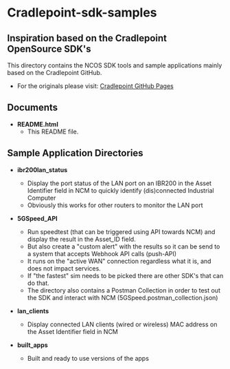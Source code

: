 # Cradlepoint-sdk-samples
Inspiration based on the Cradlepoint OpenSource SDK's
----------

This directory contains the NCOS SDK tools and sample applications mainly based on the Cradlepoint GitHub.
- For the originals please visit: [Cradlepoint GitHub Pages](https://github.com/cradlepoint/sdk-samples/tree/master)


## Documents

- **README.html**
    - This README file.

## Sample Application Directories

- **ibr200lan_status**
    - Display the port status of the LAN port on an IBR200 in the Asset Identifier field in NCM to quickly identify (dis)connected Industrial Computer
    - Obviously this works for other routers to monitor the LAN port

- **5GSpeed_API**
    - Run speedtest (that can be triggered using API towards NCM) and display the result in the Asset_ID field.
    - But also create a "custom alert" with the results so it can be send to a system that accepts Webhook API calls (push-API)
    - It runs on the "active WAN" connection regardless what it is, and does not impact services.
    - If "the fastest" sim needs to be picked there are other SDK's that can do that.
    - The directory also contains a Postman Collection in order to test out the SDK and interact with NCM (5GSpeed.postman_collection.json)

- **lan_clients**
    - Display connected LAN clients (wired or wireless) MAC address on the Asset Identifier field in NCM
 
- **built_apps**
    - Built and ready to use versions of the apps
